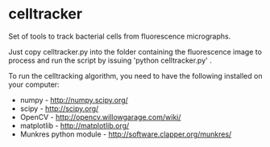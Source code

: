 celltracker
===========

Set of tools to track bacterial cells from fluorescence micrographs.

Just copy celltracker.py into the folder containing the fluorescence image to process and run the script by issuing 'python celltracker.py' .

To run the celltracking algorithm, you need to have the following installed on your computer:

* numpy - http://numpy.scipy.org/
* scipy - http://scipy.org/
* OpenCV - http://opencv.willowgarage.com/wiki/
* matplotlib - http://matplotlib.org/
* Munkres python module - http://software.clapper.org/munkres/ 


